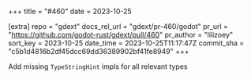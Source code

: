 +++
title = "#460"
date = 2023-10-25

[extra]
repo = "gdext"
docs_rel_url = "gdext/pr-460/godot"
pr_url = "https://github.com/godot-rust/gdext/pull/460"
pr_author = "lilizoey"
sort_key = 2023-10-25
date_time = 2023-10-25T11:17:47Z
commit_sha = "c5b1d4816b2df45dcc69dd36389902bf41fe8949"
+++

Add missing `TypeStringHint` impls for all relevant types
